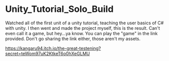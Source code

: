 # Unity_Tutorial_Solo_Build
Watched all of the first unit of a unity tutorial, teaching the user basics of C# with unity. I then went and made the project myself, this is the result. Can't even call it a game, but hey...ya know. You can play the "game" in the link provided. Don't go sharing the link either, those aren't my assets.

https://kangaru94.itch.io/the-great-testening?secret=teWom97uK2KtkeT6o0hXeGLMU
